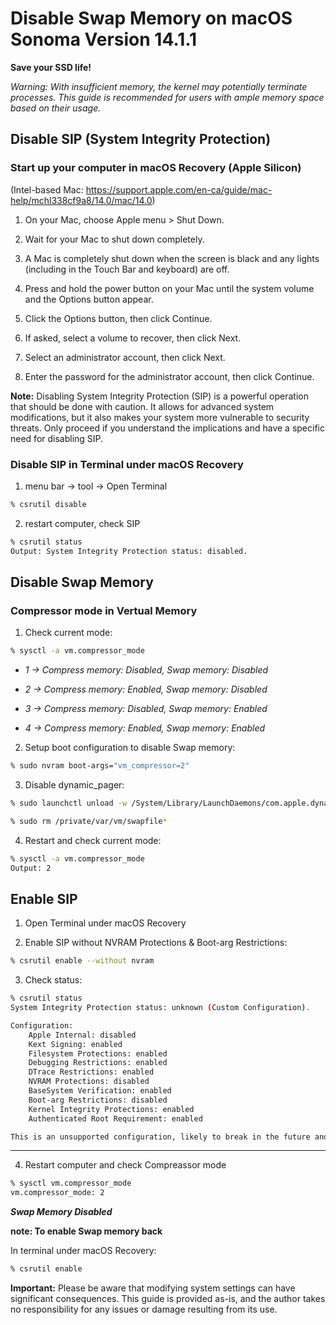 # Disable Swap Memory on macOS Sonoma Version 14.1.1

**Save your SSD life!**

*Warning: With insufficient memory, the kernel may potentially terminate processes. This guide is recommended for users with ample memory space based on their usage.*

## Disable SIP (System Integrity Protection)

### Start up your computer in macOS Recovery (Apple Silicon)
(Intel-based Mac: https://support.apple.com/en-ca/guide/mac-help/mchl338cf9a8/14.0/mac/14.0)

1. On your Mac, choose Apple menu > Shut Down.

2. Wait for your Mac to shut down completely.

3. A Mac is completely shut down when the screen is black and any lights (including in the Touch Bar and keyboard) are off.

4. Press and hold the power button on your Mac until the system volume and the Options button appear.

5. Click the Options button, then click Continue.

6. If asked, select a volume to recover, then click Next.

7. Select an administrator account, then click Next.

8. Enter the password for the administrator account, then click Continue.


**Note:** Disabling System Integrity Protection (SIP) is a powerful operation that should be done with caution. It allows for advanced system modifications, but it also makes your system more vulnerable to security threats. Only proceed if you understand the implications and have a specific need for disabling SIP.

### Disable SIP in Terminal under macOS Recovery

1. menu bar -> tool -> Open Terminal
```bash
% csrutil disable    
```
2. restart computer, check SIP
```bash
% csrutil status  
Output: System Integrity Protection status: disabled.
```
## Disable Swap Memory

### Compressor mode in Vertual Memory
1. Check current mode:
```bash
% sysctl -a vm.compressor_mode
```

  * *1 -> Compress memory: Disabled, Swap memory: Disabled*

  * *2 -> Compress memory: Enabled, Swap memory: Disabled*

  * *3 -> Compress memory: Disabled, Swap memory: Enabled*

  * *4 -> Compress memory: Enabled, Swap memory: Enabled*

2. Setup boot configuration to disable Swap memory:
```bash
% sudo nvram boot-args="vm_compressor=2"
```

3. Disable dynamic_pager:

```bash
% sudo launchctl unload -w /System/Library/LaunchDaemons/com.apple.dynamic_pager.plist

% sudo rm /private/var/vm/swapfile*
```
4. Restart and check current mode:
```bash
% sysctl -a vm.compressor_mode
Output: 2
```

## Enable SIP
1. Open Terminal under macOS Recovery

2. Enable SIP without NVRAM Protections	& Boot-arg Restrictions:
```bash
% csrutil enable --without nvram
```

3. Check status:
```bash
% csrutil status
System Integrity Protection status: unknown (Custom Configuration).

Configuration:
	Apple Internal: disabled
	Kext Signing: enabled
	Filesystem Protections: enabled
	Debugging Restrictions: enabled
	DTrace Restrictions: enabled
	NVRAM Protections: disabled
	BaseSystem Verification: enabled
	Boot-arg Restrictions: disabled
	Kernel Integrity Protections: enabled
	Authenticated Root Requirement: enabled

This is an unsupported configuration, likely to break in the future and leave your machine in an unknown state.
```
---

4. Restart computer and check Compreassor mode
```bash
% sysctl vm.compressor_mode    
vm.compressor_mode: 2
```

***Swap Memory Disabled***

**note: To enable Swap memory back**


In terminal under macOS Recovery:
```bash
% csrutil enable
```

**Important:** Please be aware that modifying system settings can have significant consequences. This guide is provided as-is, and the author takes no responsibility for any issues or damage resulting from its use.


